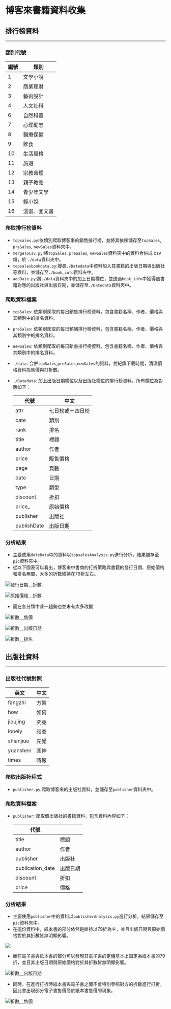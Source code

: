 # 博客來書籍資料收集

## 排行榜資料

---
### 類別代號

| 編號 | 類別        |
|----|------------|
| 1  | 文學小說     |
| 2  | 商業理財     |
| 3  | 藝術設計     |
| 4  | 人文社科     |
| 6  | 自然科普     |
| 7  | 心理勵志     |
| 8  | 醫療保健     |
| 9  | 飲食        |
| 10 | 生活風格     |
| 11 | 旅遊        |
| 12 | 宗教命理     |
| 13 | 親子教養     |
| 14 | 青少年文學    |
| 15 | 輕小說       |
| 16 | 漫畫、圖文書  |
### 爬取排行榜資料
- `topsales.py`:依類別爬取博客來的銷售排行榜，並將其依序儲存至`topSales`, 
`preSales`, `newSales`資料夾中。
- `mergeToCsv.py`:將`topSales`, `preSales`, `newSales`資料夾中的資料合併成 csv 檔，於
`./data`資料夾中。
- `topsalesbookdata.py`:搜尋`./Datedata`中資料加入其書籍的出版日期與出版社等資料，並儲存至`./book_info`資料夾中。
- `addDate.py`:將`./data`資料夾中的加上日期欄位，並透過`book_info`中獲得個書籍對應的出版社與出版日期，並儲存至`./Datedata`資料夾中。
### 爬取資料檔案
- `topSales`: 依類別爬取的每日銷售排行榜資料，包含書籍名稱、作者、價格與其類別中的排名資料。
- `preSales`: 依類別爬取的每日預購排行榜資料，包含書籍名稱、作者、價格與其類別中的排名資料。
- `newSales`: 依類別爬取的每日新書排行榜資料，包含書籍名稱、作者、價格與其類別中的排名資料。
- `./data`: 合併`topSales`,`preSales`,`newSales`的資料，並紀錄下載時間，清理價格資料為售價與打折數。
- `./Datedata`: 加上出版日期欄位以及出版社欄位的排行榜資料，所有欄位為對應如下：

  | 代號          | 中文       |
  |-------------|----------|
  | attr        | 七日榜或十四日榜 |
  | cate        | 類別       |
  | rank        | 排名       |
  | title       | 標題       |
  | author      | 作者       |
  | price       | 販售價格     |
  | page        | 頁數       |
  | date        | 日期       |
  | type        | 類型       |
  | discount    | 折扣       |
  | price_      | 原始價格     |
  | publisher   | 出版社      |
  | publishDate | 出版日期     |

### 分析結果
- 主要使用`dateData`中的資料以`topsalesAnalysis.py`進行分析，結果儲存至`pic`資料夾中。
- 從以下圖表可以看出，博客來中書商的打折策略與書籍的發行日期、原始價格和排名無關，大多的折數維持在79折左右。

![發行日期＿折數](./pics/KDE_plot.png)

![原始價格＿折數](./pics/KDE_plot_inipric.png)

- 而在各分類中此一趨勢也並未有太多改變

![折數＿售價](./pics/scatter_plot_initprice_discount.png)

![折數＿出版日期](./pics/scatter_plot_publishDate__discount.png)

![折數＿排名](./pics/RankDiscount.png)


## 出版社資料

---

### 出版社代號對照
| 英文      | 中文   |
|-----------|--------|
| fangzhi   | 方智   |
| how       | 如何   |
| jioujing  | 究竟   |
| lonely    | 寂寞   |
| shianjiue | 先覺   |
| yuanshen  | 圓神   |
| times     | 時報   |


### 爬取出版社程式
- `publisher.py`:爬取博客來的出版社資料，並儲存至`publisher`資料夾中。
### 爬取資料檔案
  - `publisher`: 爬取個出版社的書籍資料，包含資料內容如下：

    | 代號               |        |
    |------------------|------------|
    | title            | 標題       |
    | author           | 作者       |
    | publisher        | 出版社     |
    | publication_date | 出版日期   |
    | discount         | 折扣       |
    | price            | 價格       |

### 分析結果
- 主要使用`publisher`中的資料以`publisherAnalysis.py`進行分析，結果儲存至`pic`資料夾中。
- 在這份資料中，紙本書的部分依然是維持以79折為主，並且出版日期與原始價格對於其折數皆無明顯影響。

![](./pics/ebook_ver_publisher_discount_sns.png)

- 而在電子書與紙本書的部分可以發現其電子書的定價基本上固定為紙本書的79折，並且其出版日期與原始價格對於其折數皆無明顯影響。
  
![折數＿出版日期](./pics/ebook_ver_publisher_discount_on_origion_price_rate_by_original_price_scatter.png)

- 同時，在進行打折時紙本書與電子書之間不會特別參照對方的折數進行打折，因此會出現部分電子書售價高於紙本書售價的現象。

![折數＿售價](./pics/ebook_ver_publisher_discount_on_origion_price_rate_by_price_scatter.png)

